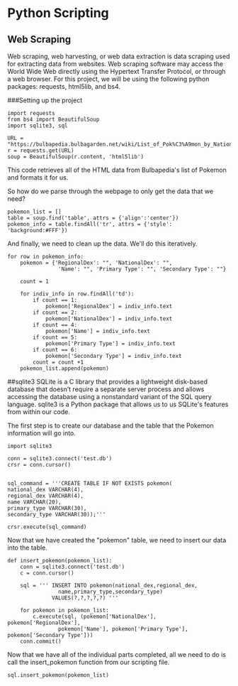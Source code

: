 # Python Scripting

## Web Scraping
Web scraping, web harvesting, or web data extraction is data scraping used for extracting data from websites. Web scraping software may access the World Wide Web directly using the Hypertext Transfer Protocol, or through a web browser. For this project, we will be using the following python packages: requests, html5lib, and bs4.

###Setting up the project
```python3
import requests 
from bs4 import BeautifulSoup 
import sqlite3, sql

URL = "https://bulbapedia.bulbagarden.net/wiki/List_of_Pok%C3%A9mon_by_National_Pok%C3%A9dex_number"
r = requests.get(URL) 
soup = BeautifulSoup(r.content, 'html5lib')
```

This code retrieves all of the HTML data from Bulbapedia's list of Pokemon and formats it for us.

So how do we parse through the webpage to only get the data that we need?
```python3
pokemon_list = []
table = soup.find('table', attrs = {'align':'center'}) 
pokemon_info = table.findAll('tr', attrs = {'style': 'background:#FFF'})
```
And finally, we need to clean up the data. We'll do this iteratively.
```python3
for row in pokemon_info:
    pokemon = {'RegionalDex': "", 'NationalDex': "",
                'Name': "", 'Primary Type': "", 'Secondary Type': ""}

    count = 1

    for indiv_info in row.findAll('td'):
        if count == 1:
            pokemon['RegionalDex'] = indiv_info.text
        if count == 2:
            pokemon['NationalDex'] = indiv_info.text
        if count == 4:
            pokemon['Name'] = indiv_info.text
        if count == 5:
            pokemon['Primary Type'] = indiv_info.text
        if count == 6:
            pokemon['Secondary Type'] = indiv_info.text
        count = count +1
    pokemon_list.append(pokemon) 
```

##sqlite3
SQLite is a C library that provides a lightweight disk-based database that doesn’t require a separate server process and allows accessing the database using a nonstandard variant of the SQL query language. sqlite3 is a Python package that allows us to us SQLite's features from within our code.

The first step is to create our database and the table that the Pokemon information will go into.
```python3
import sqlite3

conn = sqlite3.connect('test.db')
crsr = conn.cursor() 


sql_command = '''CREATE TABLE IF NOT EXISTS pokemon(  
national_dex VARCHAR(4),
regional_dex VARCHAR(4),
name VARCHAR(20),  
primary_type VARCHAR(30),  
secondary_type VARCHAR(30));'''

crsr.execute(sql_command)
```
Now that we have created the "pokemon" table, we need to insert our data into the table.
```python3
def insert_pokemon(pokemon_list):
    conn = sqlite3.connect('test.db')
    c = conn.cursor()

    sql = ''' INSERT INTO pokemon(national_dex,regional_dex,
                name,primary_type,secondary_type)
              VALUES(?,?,?,?,?) '''

    for pokemon in pokemon_list:
        c.execute(sql, (pokemon['NationalDex'], pokemon['RegionalDex'], 
                pokemon['Name'], pokemon['Primary Type'], pokemon['Secondary Type']))
    conn.commit()  
```

Now that we have all of the individual parts completed, all we need to do is call the insert_pokemon function from our scripting file.
```python3
sql.insert_pokemon(pokemon_list)
```
